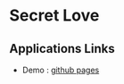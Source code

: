 # Secret Love

## Applications Links
- Demo : [github pages](https://robincoma.github.io/secret-love/#/)
